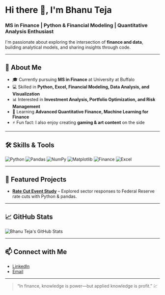 # Hi there 👋, I'm Bhanu Teja

### MS in Finance | Python & Financial Modeling | Quantitative Analysis Enthusiast

I'm passionate about exploring the intersection of **finance and data**, building analytical models, and sharing insights through code.  

---

## 🚀 About Me
- 🎓 Currently pursuing **MS in Finance** at University at Buffalo  
- 💻 Skilled in **Python, Excel, Financial Modeling, Data Analysis, and Visualization**  
- 📊 Interested in **Investment Analysis, Portfolio Optimization, and Risk Management**  
- 🌱 Learning **Advanced Quantitative Finance, Machine Learning for Finance**  
- ⚡ Fun fact: I also enjoy creating **gaming & art content** on the side  

---

## 🛠 Skills & Tools
![Python](https://img.shields.io/badge/Python-3776AB?style=for-the-badge&logo=python&logoColor=white)
![Pandas](https://img.shields.io/badge/Pandas-150458?style=for-the-badge&logo=pandas&logoColor=white)
![NumPy](https://img.shields.io/badge/NumPy-013243?style=for-the-badge&logo=numpy&logoColor=white)
![Matplotlib](https://img.shields.io/badge/Matplotlib-EE0000?style=for-the-badge&logo=matplotlib&logoColor=white)
![Finance](https://img.shields.io/badge/Finance-2bbc8a?style=for-the-badge)
![Excel](https://img.shields.io/badge/Excel-217346?style=for-the-badge&logo=microsoft-excel&logoColor=white)

---

## 📂 Featured Projects
- **[Rate Cut Event Study](https://github.com/yourusername/project2)** – Explored sector responses to Federal Reserve rate cuts with Python & pandas.  


---

## 📈 GitHub Stats
![Bhanu Teja's GitHub Stats](https://github-readme-stats.vercel.app/api?username=yourusername&show_icons=true&theme=radical)

---

## 📫 Connect with Me
- [LinkedIn](https://www.linkedin.com/in/bhanu-teja-dunna)
- [Email](mailto:dunnabhanutej@gmail.com)

---

> “In finance, knowledge is power—but applied knowledge is profit.” 💹
